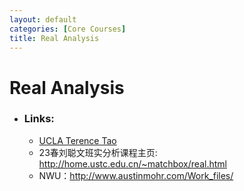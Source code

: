```yaml
---
layout: default
categories: [Core Courses]
title: Real Analysis
---
```

# Real Analysis
- ### Links:
    - [UCLA Terence Tao](https://www.math.ucla.edu/~tao/245a.1.10f/)
    - 23春刘聪文班实分析课程主页: http://home.ustc.edu.cn/~matchbox/real.html
    - NWU：http://www.austinmohr.com/Work_files/
